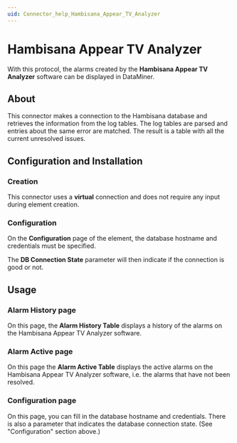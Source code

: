 ```yaml
---
uid: Connector_help_Hambisana_Appear_TV_Analyzer
---
```


# Hambisana Appear TV Analyzer

With this protocol, the alarms created by the **Hambisana Appear TV Analyzer** software can be displayed in DataMiner.

## About

This connector makes a connection to the Hambisana database and retrieves the information from the log tables. The log tables are parsed and entries about the same error are matched. The result is a table with all the current unresolved issues.

## Configuration and Installation

### Creation

This connector uses a **virtual** connection and does not require any input during element creation.

### Configuration

On the **Configuration** page of the element, the database hostname and credentials must be specified.

The **DB Connection State** parameter will then indicate if the connection is good or not.

## Usage

### Alarm History page

On this page, the **Alarm History Table** displays a history of the alarms on the Hambisana Appear TV Analyzer software.

### Alarm Active page

On this page the **Alarm Active Table** displays the active alarms on the Hambisana Appear TV Analyzer software, i.e. the alarms that have not been resolved.

### Configuration page

On this page, you can fill in the database hostname and credentials. There is also a parameter that indicates the database connection state. (See "Configuration" section above.)
